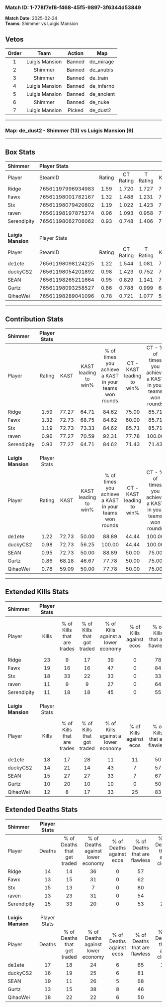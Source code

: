 ### Match ID: 1-778f7ef8-f468-45f5-9897-3f6344d53849  
**Match Date**: 2025-02-24  
**Teams**: Shimmer vs Luigis Mansion  

## Vetos  

| Order | Team | Action | Map |
| :---: | :--: | :----: | --- |
| 1 | Luigis Mansion | Banned | de_mirage |
| 2 | Shimmer | Banned | de_anubis |
| 3 | Shimmer | Banned | de_train |
| 4 | Luigis Mansion | Banned | de_inferno |
| 5 | Luigis Mansion | Banned | de_ancient |
| 6 | Shimmer | Banned | de_nuke |
| 7 | Luigis Mansion | Picked | de_dust2 |

---  

### **Map**: de_dust2 - Shimmer (13) vs Luigis Mansion (9)  
---  

## Box Stats  

| **Shimmer**        | Player Stats      |        |           |          |       |       |       |         |        |      |     |
| :- | :- | :-: | :-: | :-: | :-: | :-: | :-: | :-: | :-: | :-: | :-: |
| Player             | SteamID           | Rating | CT Rating | T Rating | KAST  |  ADR  | Kills | Assists | Deaths | K/D  | HS% |
| Ridge              | 76561197996934983 |  1.59  |   1.720   |  1.727   | 77.27 | 117.9 |  23   |    5    |   14   | 1.64 | 60  |
| Fawx               | 76561198001782167 |  1.32  |   1.488   |  1.231   | 72.73 | 85.0  |  19   |    6    |   13   | 1.46 | 31  |
| Stx                | 76561198079420802 |  1.19  |   1.022   |  1.423   | 72.73 | 74.7  |  18   |    3    |   15   | 1.20 | 61  |
| raven              | 76561198197875274 |  0.96  |   1.093   |  0.958   | 77.27 | 62.0  |  11   |    4    |   13   | 0.85 | 72  |
| Serendipity        | 76561198062706062 |  0.93  |   0.748   |  1.406   | 77.27 | 62.5  |  11   |    7    |   15   | 0.73 | 18  |
|                    |                   |        |           |          |       |       |       |         |        |      |     |
|                    |                   |        |           |          |       |       |       |         |        |      |     |
|                    |                   |        |           |          |       |       |       |         |        |      |     |
| **Luigis Mansion** | Player Stats      |        |           |          |       |       |       |         |        |      |     |
| Player             | SteamID           | Rating | CT Rating | T Rating | KAST  |  ADR  | Kills | Assists | Deaths | K/D  | HS% |
| de1ete             | 76561198098124225 |  1.22  |   1.544   |  1.081   | 72.73 | 92.6  |  18   |    7    |   17   | 1.06 | 55  |
| duckyCS2           | 76561198054201892 |  0.98  |   1.423   |  0.752   | 72.73 | 66.1  |  14   |    4    |   16   | 0.88 | 42  |
| SEAN               | 76561198265211664 |  0.95  |   0.829   |  1.141   | 72.73 | 65.7  |  15   |    4    |   19   | 0.79 | 40  |
| Gurtz              | 76561198093258527 |  0.86  |   0.788   |  0.999   | 68.18 | 61.0  |  10   |    5    |   13   | 0.77 | 70  |
| QihaoWei           | 76561198289041096 |  0.78  |   0.721   |  1.077   | 59.09 | 71.7  |  12   |    4    |   18   | 0.67 | 25  |
---  

## Contribution Stats  

| **Shimmer**        | Player Stats |       |                      |                                                        |                           |                                                             |                          |                                                            |
| :- | :-: | :-: | :-: | :-: | :-: | :-: | :-: | :-: |
| Player             |    Rating    | KAST  | KAST leading to win% | % of times you achieve a KAST in your teams won rounds | CT - KAST leading to win% | CT - % of times you achieve a KAST in your teams won rounds | T - KAST leading to win% | T - % of times you achieve a KAST in your teams won rounds |
| Ridge              |     1.59     | 77.27 |        64.71         |                         84.62                          |           75.00           |                            85.71                            |          55.56           |                           83.33                            |
| Fawx               |     1.32     | 72.73 |        68.75         |                         84.62                          |           60.00           |                            85.71                            |          83.33           |                           83.33                            |
| Stx                |     1.19     | 72.73 |        73.33         |                         84.62                          |           85.71           |                            85.71                            |          62.50           |                           83.33                            |
| raven              |     0.96     | 77.27 |        70.59         |                         92.31                          |           77.78           |                           100.00                            |          62.50           |                           83.33                            |
| Serendipity        |     0.93     | 77.27 |        64.71         |                         84.62                          |           71.43           |                            71.43                            |          60.00           |                           100.00                           |
|                    |              |       |                      |                                                        |                           |                                                             |                          |                                                            |
|                    |              |       |                      |                                                        |                           |                                                             |                          |                                                            |
|                    |              |       |                      |                                                        |                           |                                                             |                          |                                                            |
| **Luigis Mansion** | Player Stats |       |                      |                                                        |                           |                                                             |                          |                                                            |
| Player             |    Rating    | KAST  | KAST leading to win% | % of times you achieve a KAST in your teams won rounds | CT - KAST leading to win% | CT - % of times you achieve a KAST in your teams won rounds | T - KAST leading to win% | T - % of times you achieve a KAST in your teams won rounds |
| de1ete             |     1.22     | 72.73 |        50.00         |                         88.89                          |           44.44           |                           100.00                            |          57.14           |                           80.00                            |
| duckyCS2           |     0.98     | 72.73 |        56.25         |                         100.00                         |           44.44           |                           100.00                            |          71.43           |                           100.00                           |
| SEAN               |     0.95     | 72.73 |        50.00         |                         88.89                          |           50.00           |                            75.00                            |          50.00           |                           100.00                           |
| Gurtz              |     0.86     | 68.18 |        46.67         |                         77.78                          |           50.00           |                            75.00                            |          44.44           |                           80.00                            |
| QihaoWei           |     0.78     | 59.09 |        50.00         |                         77.78                          |           50.00           |                            75.00                            |          50.00           |                           80.00                            |
---  

## Extended Kills Stats  

| **Shimmer**        | Player Stats |                            |                            |                                    |                         |                              |                                 |                                       |                    |           |
| :- | :-: | :-: | :-: | :-: | :-: | :-: | :-: | :-: | :-: | :-: |
| Player             |    Kills     | % of Kills that are trades | % of Kills that got traded | % of Kills against a lower economy | % of Kills against ecos | % of Kills that are flawless | % of Kills that are close duels | % of Kills that are assisted by flash | Pistol Round Kills | AWP Kills |
| Ridge              |      23      |             9              |             17             |                 39                 |            0            |              78              |                4                |                   4                   |         1          |     0     |
| Fawx               |      19      |             16             |             16             |                 47                 |            0            |              84              |                0                |                   0                   |         2          |    12     |
| Stx                |      18      |             33             |             22             |                 33                 |            0            |              33              |                0                |                   0                   |         1          |     0     |
| raven              |      11      |             9              |             9              |                 27                 |            0            |              64              |                0                |                  18                   |         1          |     0     |
| Serendipity        |      11      |             18             |             18             |                 45                 |            0            |              55              |               18                |                   0                   |         0          |     0     |
|                    |              |                            |                            |                                    |                         |                              |                                 |                                       |                    |           |
|                    |              |                            |                            |                                    |                         |                              |                                 |                                       |                    |           |
|                    |              |                            |                            |                                    |                         |                              |                                 |                                       |                    |           |
| **Luigis Mansion** | Player Stats |                            |                            |                                    |                         |                              |                                 |                                       |                    |           |
| Player             |    Kills     | % of Kills that are trades | % of Kills that got traded | % of Kills against a lower economy | % of Kills against ecos | % of Kills that are flawless | % of Kills that are close duels | % of Kills that are assisted by flash | Pistol Round Kills | AWP Kills |
| de1ete             |      18      |             17             |             28             |                 11                 |           11            |              50              |               11                |                   6                   |         4          |     1     |
| duckyCS2           |      14      |             21             |             14             |                 43                 |            7            |              57              |                7                |                   0                   |         2          |     0     |
| SEAN               |      15      |             27             |             27             |                 33                 |            7            |              67              |               13                |                   7                   |         2          |     0     |
| Gurtz              |      10      |             20             |             10             |                 10                 |            0            |              50              |                0                |                   0                   |         2          |     0     |
| QihaoWei           |      12      |             8              |             17             |                 33                 |           25            |              83              |                8                |                  17                   |         0          |     3     |
## Extended Deaths Stats  

| **Shimmer**        | Player Stats |                             |                                   |                          |                               |                            |                           |               |
| :- | :-: | :-: | :-: | :-: | :-: | :-: | :-: | :-: |
| Player             |    Deaths    | % of Deaths that get traded | % of Deaths against lower economy | % of Deaths against ecos | % of Deaths that are flawless | % of Deaths that are close | % of Deaths while blinded | Deaths to AWP |
| Ridge              |      14      |             14              |                36                 |            0             |              57               |             7              |             0             |       0       |
| Fawx               |      13      |             15              |                31                 |            0             |              62               |             8              |             8             |       1       |
| Stx                |      15      |             13              |                 7                 |            0             |              80               |             7              |             7             |       1       |
| raven              |      13      |             23              |                31                 |            0             |              54               |             0              |             8             |       1       |
| Serendipity        |      15      |             33              |                20                 |            0             |              53               |             20             |             7             |       1       |
|                    |              |                             |                                   |                          |                               |                            |                           |               |
|                    |              |                             |                                   |                          |                               |                            |                           |               |
|                    |              |                             |                                   |                          |                               |                            |                           |               |
| **Luigis Mansion** | Player Stats |                             |                                   |                          |                               |                            |                           |               |
| Player             |    Deaths    | % of Deaths that get traded | % of Deaths against lower economy | % of Deaths against ecos | % of Deaths that are flawless | % of Deaths that are close | % of Deaths while blinded | Deaths to AWP |
| de1ete             |      17      |             18              |                24                 |            6             |              65               |             12             |             6             |       2       |
| duckyCS2           |      16      |             19              |                25                 |            6             |              81               |             0              |             0             |       5       |
| SEAN               |      19      |             11              |                26                 |            5             |              68               |             0              |             5             |       2       |
| Gurtz              |      13      |             15              |                38                 |            8             |              46               |             0              |             0             |       1       |
| QihaoWei           |      18      |             22              |                22                 |            6             |              50               |             6              |             6             |       2       |
